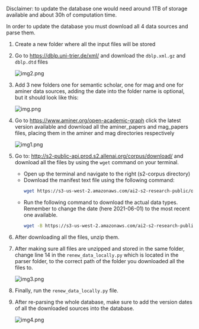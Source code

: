 Disclaimer: to update the database one would need around 1TB of storage available and about 30h of computation time. 

In order to update the database you must download all 4 data sources and parse them. 

1. Create a new folder where all the input files will be stored

2. Go to https://dblp.uni-trier.de/xml/ and download the `dblp.xml.gz` and `dblp.dtd` files

   ![img2.png](images/img2.png)
   
3. Add 3 new folders one for semantic scholar, one for mag and one for aminer data sources, adding the date into the folder name is optional, but it should look like this:

   ![img.png](images/img.png)


4. Go to https://www.aminer.org/open-academic-graph click the latest version available and download all the aminer_papers and mag_papers files, placing them in the aminer and mag directories respectively

   ![img1.png](images/img1.png)

5. Go to: http://s2-public-api.prod.s2.allenai.org/corpus/download/ and download all the files by using the `wget` command on your terminal.
    - Open up the terminal and navigate to the right (s2-corpus directory)
    - Download the manifest text file using the following command:
      ```sh
      wget https://s3-us-west-2.amazonaws.com/ai2-s2-research-public/open-corpus/2021-06-01/manifest.txt
      ```
    - Run the following command to download the actual data types. Remember to change the date (here 2021-06-01) to the most recent one available.
      ```sh
      wget -B https://s3-us-west-2.amazonaws.com/ai2-s2-research-public/open-corpus/2021-06-01/ -i manifest.txt
      ```

6. After downloading all the files, unzip them.

7. After making sure all files are unzipped and stored in the same folder, change line 14 in the `renew_data_locally.py` which is located in the parser folder, to the correct path of the folder you downloaded all the files to.

   ![img3.png](images/img3.png)

8. Finally, run the `renew_data_locally.py` file.

9. After re-parsing the whole database, make sure to add the version dates of all the downloaded sources into the database.

   ![img4.png](images/img4.png)